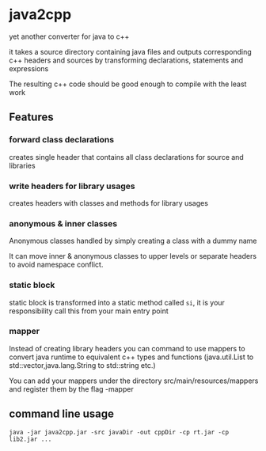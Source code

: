 # java2cpp

yet another converter for java to c++ 

it takes a source directory containing java files and outputs corresponding c++ headers and sources by transforming declarations, statements and expressions

The resulting c++ code should be good enough to compile with the least work
## Features

### forward class declarations
creates single header that contains all class declarations for source and libraries 

### write headers for library usages
creates headers with classes and methods for library usages
### anonymous & inner classes
Anonymous classes handled by simply creating a class with a dummy name

It can move inner & anonymous classes to upper levels or separate headers to avoid namespace conflict. 
### static block
static block is transformed into a static method called ``si``, it is your responsibility call this from your main entry point

### mapper
Instead of creating library headers you can command to use mappers to convert java runtime to equivalent c++ types and functions (java.util.List to std::vector,java.lang.String to std::string etc.)

You can add your mappers under the directory src/main/resources/mappers and register them by the flag -mapper <name>

## command line usage
````
java -jar java2cpp.jar -src javaDir -out cppDir -cp rt.jar -cp lib2.jar ...